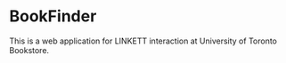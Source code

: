 BookFinder
==========
This is a web application for LINKETT interaction at University of Toronto Bookstore.

